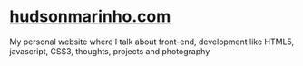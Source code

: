 # [hudsonmarinho.com](http://hudsonmarinho.com)

My personal website where I talk about front-end, development like HTML5, javascript, CSS3, thoughts, projects and photography
